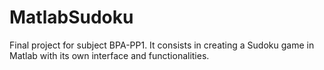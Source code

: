 # MatlabSudoku
Final project for subject BPA-PP1. It consists in creating a Sudoku game in Matlab with its own interface and functionalities.
